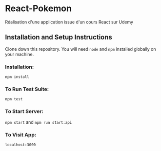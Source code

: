 # React-Pokemon
Réalisation d'une application issue d'un cours React sur Udemy

## Installation and Setup Instructions

Clone down this repository. You will need `node` and `npm` installed globally on your machine.  

### Installation:

`npm install`  

### To Run Test Suite:  

`npm test`  

### To Start Server:

`npm start`
and
`npm run start:api`

### To Visit App:

`localhost:3000`  
